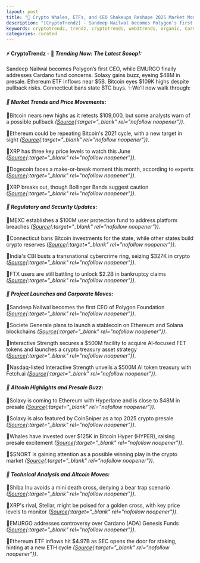 ```yaml
---
layout: post
title: "🌇 Crypto Whales, ETFs, and CEO Shakeups Reshape 2025 Market Momentum"
description: "[CryptoTrendz] - Sandeep Nailwal becomes Polygon’s first CEO, while EMURGO finally addresses Cardano fund concerns. Solaxy gains buzz, eyeing $48M in presale. Ethereum ETF inflows near $5B. Bitcoin eyes $109K highs despite pullback risks. Connecticut bans state BTC buys."
keywords: cryptotrendz, trendz, cryptotrends, web3trends, organic, Cardano, ETH, CEO, Stablecoin, AI, SEC, Crypto, Analyst, Bitcoin, Ethereum, token
categories: curated
---
```


#### ⚡ CryptoTrendz - 📌 *Trending Now: The Latest Scoop!:*

Sandeep Nailwal becomes Polygon’s first CEO, while EMURGO finally addresses Cardano fund concerns. Solaxy gains buzz, eyeing $48M in presale. Ethereum ETF inflows near $5B. Bitcoin eyes $109K highs despite pullback risks. Connecticut bans state BTC buys. ✨We’ll now walk through:


#### *🔖  Market Trends and Price Movements:*  

🔹Bitcoin nears new highs as it retests $109,000, but some analysts warn of a possible pullback *([Source](https://s.avyag.com/f33b){:target="_blank" rel="nofollow noopener"})*.  

🔹Ethereum could be repeating Bitcoin's 2021 cycle, with a new target in sight *([Source](https://s.avyag.com/974l){:target="_blank" rel="nofollow noopener"})*.  

🔹XRP has three key price levels to watch this June *([Source](https://s.avyag.com/azq2){:target="_blank" rel="nofollow noopener"})*.  

🔹Dogecoin faces a make-or-break moment this month, according to experts *([Source](https://s.avyag.com/ya20){:target="_blank" rel="nofollow noopener"})*.  

🔹XRP breaks out, though Bollinger Bands suggest caution *([Source](https://s.avyag.com/s5qb){:target="_blank" rel="nofollow noopener"})*.  

#### *🔖  Regulatory and Security Updates:*  

🔹MEXC establishes a $100M user protection fund to address platform breaches *([Source](https://s.avyag.com/fblf){:target="_blank" rel="nofollow noopener"})*.  

🔹Connecticut bans Bitcoin investments for the state, while other states build crypto reserves *([Source](https://s.avyag.com/fzcj){:target="_blank" rel="nofollow noopener"})*.  

🔹India's CBI busts a transnational cybercrime ring, seizing $327K in crypto *([Source](https://s.avyag.com/fhz1){:target="_blank" rel="nofollow noopener"})*.  

🔹FTX users are still battling to unlock $2.2B in bankruptcy claims *([Source](https://s.avyag.com/qtm4){:target="_blank" rel="nofollow noopener"})*.  

#### *🔖  Project Launches and Corporate Moves:*  

🔹Sandeep Nailwal becomes the first CEO of Polygon Foundation *([Source](https://s.avyag.com/2q3t){:target="_blank" rel="nofollow noopener"})*.  

🔹Societe Generale plans to launch a stablecoin on Ethereum and Solana blockchains *([Source](https://s.avyag.com/zhz1){:target="_blank" rel="nofollow noopener"})*.  

🔹Interactive Strength secures a $500M facility to acquire AI-focused FET tokens and launches a crypto treasury asset strategy *([Source](https://s.avyag.com/dodv){:target="_blank" rel="nofollow noopener"})*.  

🔹Nasdaq-listed Interactive Strength unveils a $500M AI token treasury with Fetch.ai *([Source](https://s.avyag.com/fqhx){:target="_blank" rel="nofollow noopener"})*.  

#### *🔖  Altcoin Highlights and Presale Buzz:*  

🔹Solaxy is coming to Ethereum with Hyperlane and is close to $48M in presale *([Source](https://s.avyag.com/qjvk){:target="_blank" rel="nofollow noopener"})*.  

🔹Solaxy is also featured by CoinSniper as a top 2025 crypto presale *([Source](https://s.avyag.com/c1jh){:target="_blank" rel="nofollow noopener"})*.  

🔹Whales have invested over $125K in Bitcoin Hyper (HYPER), raising presale excitement *([Source](https://s.avyag.com/kwjo){:target="_blank" rel="nofollow noopener"})*.  

🔹$SNORT is gaining attention as a possible winning play in the crypto market *([Source](https://s.avyag.com/snhx){:target="_blank" rel="nofollow noopener"})*.  

#### *🔖  Technical Analysis and Altcoin Moves:*  

🔹Shiba Inu avoids a mini death cross, denying a bear trap scenario *([Source](https://s.avyag.com/0tis){:target="_blank" rel="nofollow noopener"})*.  

🔹XRP's rival, Stellar, might be poised for a golden cross, with key price levels to monitor *([Source](https://s.avyag.com/p4tw){:target="_blank" rel="nofollow noopener"})*.  

🔹EMURGO addresses controversy over Cardano (ADA) Genesis Funds *([Source](https://s.avyag.com/b5nz){:target="_blank" rel="nofollow noopener"})*.  

🔹Ethereum ETF inflows hit $4.97B as SEC opens the door for staking, hinting at a new ETH cycle *([Source](https://s.avyag.com/6pj7){:target="_blank" rel="nofollow noopener"})*.